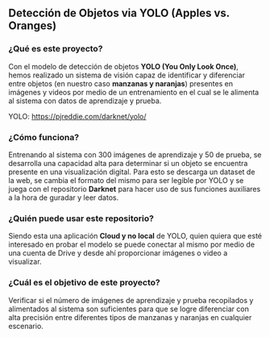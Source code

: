 ## Detección de Objetos via YOLO (Apples vs. Oranges)

### ¿Qué es este proyecto?

Con el modelo de detección de objetos **YOLO (You Only Look Once)**, hemos realizado un sistema de visión capaz de identificar y diferenciar entre objetos (en nuestro caso **manzanas y naranjas**) presentes en imágenes y videos por medio de un entrenamiento en el cual se le alimenta al sistema con datos de aprendizaje y prueba.

YOLO: https://pjreddie.com/darknet/yolo/

### ¿Cómo funciona?

Entrenando al sistema con 300 imágenes de aprendizaje y 50 de prueba, se desarrolla una capacidad alta para determinar si un objeto se encuentra presente en una visualización digital. Para esto se descarga un dataset de la web, se cambia el formato del mismo para ser legible por YOLO y se juega con el repositorio **Darknet** para hacer uso de sus funciones auxiliares a la hora de guradar y leer datos.

### ¿Quién puede usar este repositorio?

Siendo esta una aplicación **Cloud y no local** de YOLO, quien quiera que esté interesado en probar el modelo se puede conectar al mismo por medio de una cuenta de Drive y desde ahí proporcionar imágenes o video a visualizar.

### ¿Cuál es el objetivo de este proyecto?

Verificar si el número de imágenes de aprendizaje y prueba recopilados y alimentados al sistema son suficientes para que se logre diferenciar con alta precisión entre diferentes tipos de manzanas y naranjas en cualquier escenario.

